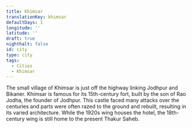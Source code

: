 ```yaml
---
title: Khimsar
translationKey: khimsar
defaultDays: 1
longitude: ''
latitude: ''
draft: true
nighthalt: false
id: city
type: city
tags:
  - Cities
  - Khimsar
---
```

The small village of Khimsar is just off the highway linking Jodhpur and Bikaner. Khimsar is famous for its 15th-century fort, built by the son of Rao Jodha, the founder of Jodhpur. This castle faced many attacks over the centuries and parts were often razed to the ground and rebuilt, resulting in its varied architecture. While the 1920s wing houses the hotel, the 18th-century wing is still home to the present Thakur Saheb.